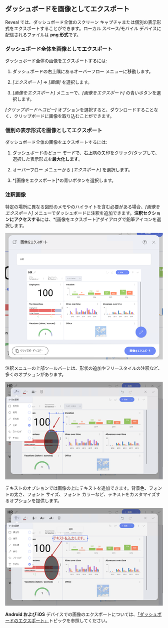 ## ダッシュボードを画像としてエクスポート

Reveal では、ダッシュボード全体のスクリーン キャプチャまたは個別の表示形式をエクスポートすることができます。ローカル スペース/モバイル デバイスに配信されるファイルは **png 形式**です。

### ダッシュボード全体を画像としてエクスポート

ダッシュボード全体の画像をエクスポートするには:

1.  ダッシュボードの右上隅にあるオーバーフロー メニューに移動します。

2.  *[エクスポート]* ⇒ *[画像]* を選択します。

3.  *[画像をエクスポート]* メニューで、*[画像をエクスポート]* の青いボタンを選択します。

*[クリップボードへコピー]* オプションを選択すると、ダウンロードすることなく、クリップボードに画像を取り込むことができます。

### 個別の表示形式を画像としてエクスポート

ダッシュボード全体の画像をエクスポートするには:

1.  ダッシュボードの*ビュー モード*で、右上隅の矢印をクリック/タップして、選択した表示形式を**最大化します**。

2.  オーバーフロー メニューから *[エクスポート]* を選択します。

3.  *[画像をエクスポート]*の青いボタンを選択します。

<a name='annotating'></a>
### 注釈画像

特定の場所に異なる図形のメモやのハイライトを含む必要がある場合、*[画像をエクスポート]* メニューでダッシュボードに注釈を追加できます。**注釈セクションにアクセスする**には、*[画像をエクスポート]*ダイアログで鉛筆アイコンを選択します。

![Accessing Image Annotation Menu](images/image-annotation-menu.png)

注釈メニューの上部ツールバーには、形状の追加やフリースタイルの注釈など、多くのオプションがあります。

![Image annotation shapes options](images/image-annotation-shapes.png)

テキストのオプションでは画像の上にテキストを追加できます。背景色、フォントの太さ、フォント サイズ、フォント カラーなど、テキストをカスタマイズするオプションを提供します。

![Adding text in image annotation](images/image-annotation-text.png)

**Android および iOS** デバイスでの画像のエクスポートについては、[「ダッシュボードのエクスポート」](Exporting-Dashboards.md#mobile-devices)トピックを参照してください。
